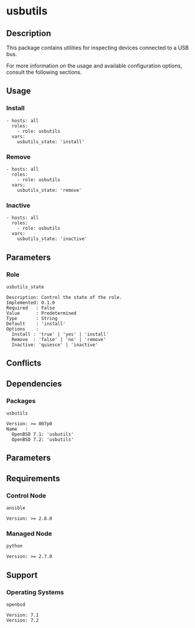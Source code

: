 # usbutils

## Description

This package contains utilities for inspecting devices connected to a USB bus.

For more information on the usage and available configuration options,
consult the following sections.

## Usage

### Install

```
- hosts: all
  roles:
    - role: usbutils
  vars:
    usbutils_state: 'install'
```

### Remove

```
- hosts: all
  roles:
    - role: usbutils
  vars:
    usbutils_state: 'remove'
```

### Inactive

```
- hosts: all
  roles:
    - role: usbutils
  vars:
    usbutils_state: 'inactive'
```

## Parameters

### Role

`usbutils_state`

    Description: Control the state of the role.
    Implemented: 0.1.0
    Required   : False
    Value      : Predetermined
    Type       : String
    Default    : 'install'
    Options    :
      Install : 'true' | 'yes' | 'install'
      Remove  : 'false' | 'no' | 'remove'
      Inactive: 'quiesce' | 'inactive'

## Conflicts

## Dependencies

### Packages

`usbutils`

    Version: >= 007p0
    Name   :
      OpenBSD 7.1: 'usbutils'
      OpenBSD 7.2: 'usbutils'

## Parameters

## Requirements

### Control Node

`ansible`

    Version: >= 2.8.0

### Managed Node

`python`

    Version: >= 2.7.0

## Support

### Operating Systems

`openbsd`

    Version: 7.1
    Version: 7.2
